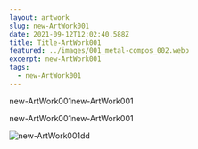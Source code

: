 ```yaml
---
layout: artwork
slug: new-ArtWork001
date: 2021-09-12T12:02:40.588Z
title: Title-ArtWork001
featured: ../images/001_metal-compos_002.webp
excerpt: new-ArtWork001
tags:
  - new-ArtWork001
---
```

new-ArtWork001new-ArtWork001

new-ArtWork001new-ArtWork001

![new-ArtWork001dd](../images/001_metal-compos_012.webp "new-ArtWork001ff")